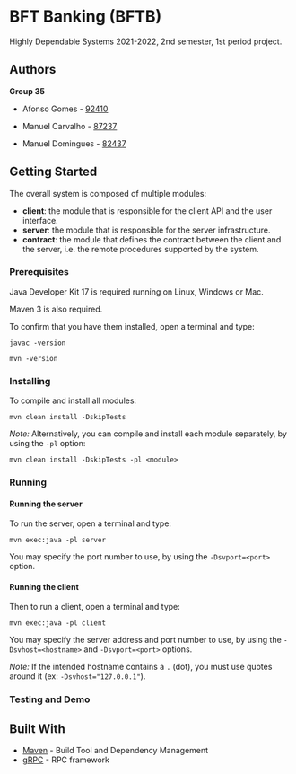 # BFT Banking (BFTB)

Highly Dependable Systems 2021-2022, 2nd semester, 1st period project.

## Authors

**Group 35**

- Afonso Gomes - [92410](mailto:afonso.gomes@tecnico.ulisboa.pt)

- Manuel Carvalho - [87237](mailto:manuel.g.carvalho@tecnico.ulisboa.pt)

- Manuel Domingues - [82437](mailto:manuel.domingues@tecnico.ulisboa.pt)

## Getting Started

The overall system is composed of multiple modules:

- **client**: the module that is responsible for the client API and the user interface.
- **server**: the module that is responsible for the server infrastructure.
- **contract**: the module that defines the contract between the client and the server, i.e. the remote procedures
  supported by the system.

### Prerequisites

Java Developer Kit 17 is required running on Linux, Windows or Mac.

Maven 3 is also required.

To confirm that you have them installed, open a terminal and type:

```shell
javac -version

mvn -version
```

### Installing

To compile and install all modules:

```shell
mvn clean install -DskipTests
```

*Note:* Alternatively, you can compile and install each module separately, by using the `-pl` option:

```shell
mvn clean install -DskipTests -pl <module>
```

### Running

#### Running the server

To run the server, open a terminal and type:

```shell
mvn exec:java -pl server
```

You may specify the port number to use, by using the `-Dsvport=<port>` option.

#### Running the client

Then to run a client, open a terminal and type:

```shell
mvn exec:java -pl client
```

You may specify the server address and port number to use, by using the `-Dsvhost=<hostname>` and `-Dsvport=<port>`
options.

*Note:* If the intended hostname contains a `.` (dot), you must use quotes around it (ex: `-Dsvhost="127.0.0.1"`).

### Testing and Demo



## Built With

* [Maven](https://maven.apache.org/) - Build Tool and Dependency Management
* [gRPC](https://grpc.io/) - RPC framework
